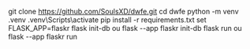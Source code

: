 git clone https://github.com/SoulsXD/dwfe.git
cd dwfe
python -m venv .venv
.venv\Scripts\activate
pip install -r requirements.txt
set FLASK_APP=flaskr
flask init-db ou flask --app flaskr init-db
flask run ou flask --app flaskr run
